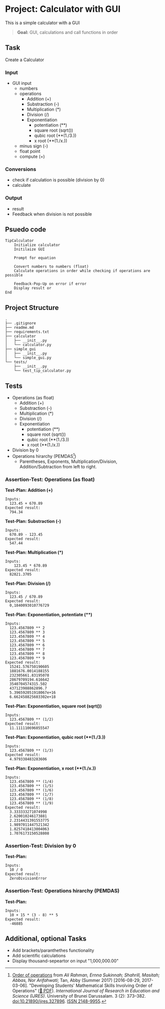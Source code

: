 # Project: Calculator with GUI

This is a simple calculator with a GUI
> **Goal:** GUI, calculations and call functions in order

## Task

Create a Calculator

### Input

* GUI input
  * numbers
  * operations
    * Addition (+)
    * Substraction (-)
    * Multiplication (*)
    * Division (/)
    * Exponentiation
      * potentiation (**)
      * square root (sqrt())
      * qubic root (**(1./3.))
      * x root (**(1./x.))
  * minus sign (-)
  * float point
  * compute (=)

### Conversions

* check if calculation is possible (division by 0)
* calculate

### Output

* result
* Feedback when division is not possible

## Psuedo code

```text
TipCalculator
    Initialize calculator
    Initilaize GUI

    Prompt for equation

    Convert numbers to numbers (float)
    Calculate operations in order while checking if operations are possible
    
    Feedback-Pop-Up on error if error
    Display result or 
End

```

## Project Structure

```text
.
├── .gitignore
├── readme.md
├── requirements.txt
├── calculator
│   ├── __init__.py
│   └── calculator.py
├── simple_gui
│   ├── __init__.py
│   └── simple_gui.py
└── tests/
    ├── __init__.py
    └── test_tip_calculator.py
```

## Tests

* Operations (as float)
  * Addition (+)
  * Substraction (-)
  * Multiplication (*)
  * Division (/)
  * Exponentiation
    * potentiation (**)
    * square root (sqrt())
    * qubic root (**(1./3.))
    * x root (**(1./x.))
* Division by 0
* Operations hirarchy (PEMDAS[^1])
  * Parentheses, Exponents, Multiplication/Division, Addition/Subtraction from left to right.

### Assertion-Test: Operations (as float)

**Test-Plan: Addition (+)**

```text
Inputs:
  123.45 + 670.89
Expected result:
  794.34
```

**Test-Plan: Substraction (-)**

```text
Inputs:
  670.89 - 123.45
Expected result:
  547.44
```

**Test-Plan: Multiplication (*)**

```text
Inputs:
    123.45 * 670.89
Expected result:
  82821.3705
```

**Test-Plan: Division (/)**

```text
Inputs:
  123.45 / 670.89
Expected result:
  0,1840093010776729
```

**Test-Plan: Exponentiation, potentiate (\*\*)**

```text
Inputs:
  123.4567809 ** 2
  123.4567809 ** 3
  123.4567809 ** 4
  123.4567809 ** 5
  123.4567809 ** 6
  123.4567809 ** 7
  123.4567809 ** 8
  123.4567809 ** 9
Expected result:
  15241.576750190605
  1881676.0014188155
  232305661.83195078
  28679709194.616642
  3540704574315.502
  437123988862896.7
  5.396592051918067e+16
  6.662458825603302e+18
```

**Test-Plan: Exponentiation, square root (sqrt())**

```text
Inputs:
  123.4567809 ** (1/2)
Expected result:
  11.111110696055547
```

**Test-Plan: Exponentiation, qubic root (\*\*(1./3.))**

```text
Inputs:
  123.4567809 ** (1/3)
Expected result:
  4.979338483283606
```

**Test-Plan: Exponentiation, x root (\*\*(1./x.))**

```text
Inputs:
  123.4567809 ** (1/4)
  123.4567809 ** (1/5)
  123.4567809 ** (1/6)
  123.4567809 ** (1/7)
  123.4567809 ** (1/8)
  123.4567809 ** (1/9)
Expected result:
  3.333333271074998
  2.620010246173881
  2.2314431391553775
  1.9897011447521342
  1.8257418413004063
  1.7076173150528808

```

### Assertion-Test: Division by 0

**Test-Plan:**

```text
Inputs:
  10 / 0 
Expected result:
  ZeroDivisionError
```

### Assertion-Test: Operations hirarchy (PEMDAS)

**Test-Plan:**

```text
Inputs:
  10 + 15 * (3 - 8) ** 5
Expected result:
  -46885
```

## Additional, optional Tasks

* Add brackets/paranthethes functionality
* Add scientific calculations
* Display thousand-sepeartor on input "1,000,000.00"

[^1]: [Order of operations](https://en.wikipedia.org/wiki/Order_of_operations) from *Ali Rahman, Ernna Sukinnah; Shahrill, Masitah; Abbas, Nor Arifahwati*; Tan, Abby (Summer 2017) [2016-08-29, 2017-03-06]. "Developing Students' Mathematical Skills Involving Order of Operations" ([:link: PDF](https://files.eric.ed.gov/fulltext/EJ1148460.pdf)). *International Journal of Research in Education and Science (IJRES)*. University of Brunei Darussalam. 3 (2): 373–382. [doi:10.21890/ijres.327896](https://doi.org/10.21890%2Fijres.327896). [ISSN 2148-9955](https://www.worldcat.org/issn/2148-9955).